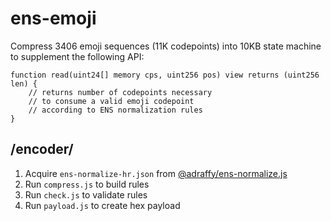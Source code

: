 # ens-emoji

Compress 3406 emoji sequences (11K codepoints) into 10KB state machine to supplement the following API:

```solidity
function read(uint24[] memory cps, uint256 pos) view returns (uint256 len) {
	// returns number of codepoints necessary 
	// to consume a valid emoji codepoint
	// according to ENS normalization rules
}
```

## /encoder/

1. Acquire `ens-normalize-hr.json` from [@adraffy/ens-normalize.js](https://github.com/adraffy/ens-normalize.js)
1. Run `compress.js` to build rules
1. Run `check.js` to validate rules
1. Run `payload.js` to create hex payload
